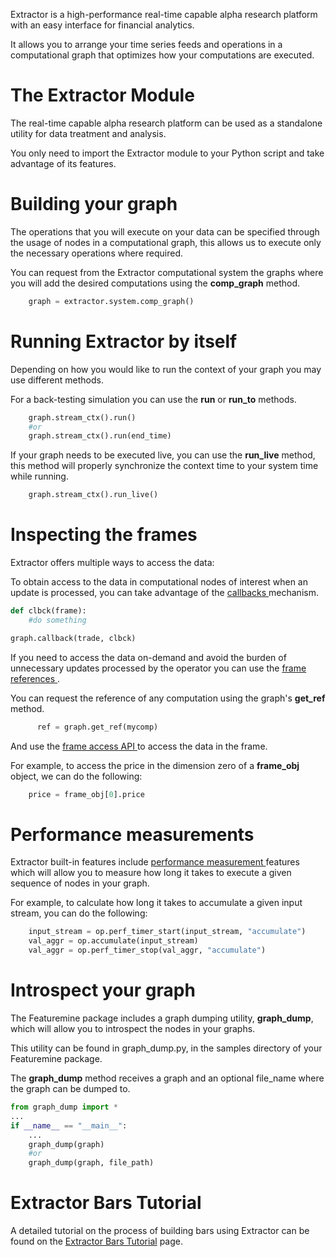   
Extractor is a high-performance real-time capable alpha research
platform with an easy interface for financial analytics.

It allows you to arrange your time series feeds and operations in a
computational graph that optimizes how your computations are executed.

# The Extractor Module

  
The real-time capable alpha research platform can be used as a
standalone utility for data treatment and analysis.

You only need to import the Extractor module to your Python script and
take advantage of its features.

# Building your graph

  
The operations that you will execute on your data can be specified
through the usage of nodes in a computational graph, this allows us to
execute only the necessary operations where required.

You can request from the Extractor computational system the graphs where
you will add the desired computations using the **comp_graph** method.

``` python
    graph = extractor.system.comp_graph()
```

# Running Extractor by itself

  
Depending on how you would like to run the context of your graph you may
use different methods.

For a back-testing simulation you can use the **run** or **run_to**
methods.

``` python
    graph.stream_ctx().run()
    #or
    graph.stream_ctx().run(end_time)
```

  
If your graph needs to be executed live, you can use the **run_live**
method, this method will properly synchronize the context time to your
system time while running.

``` python
    graph.stream_ctx().run_live()
```

# Inspecting the frames

  
Extractor offers multiple ways to access the data:

To obtain access to the data in computational nodes of interest when an
update is processed, you can take advantage of the [ callbacks
](Featuremine_Reference#Callbacks "wikilink") mechanism.

``` python
def clbck(frame):
    #do something

graph.callback(trade, clbck)
```

  
If you need to access the data on-demand and avoid the burden of
unnecessary updates processed by the operator you can use the [ frame
references ](Featuremine_Reference#Frame_references "wikilink").

You can request the reference of any computation using the graph's
**get_ref** method.

``` python
      ref = graph.get_ref(mycomp)
```

  
And use the [ frame access API
](Featuremine_Reference#Access "wikilink") to access the data in the
frame.

For example, to access the price in the dimension zero of a
**frame_obj** object, we can do the following:

``` python
    price = frame_obj[0].price
```

# Performance measurements

  
Extractor built-in features include [ performance measurement
](Featuremine_Reference#Performance_measurement_features "wikilink")
features which will allow you to measure how long it takes to execute a
given sequence of nodes in your graph.

For example, to calculate how long it takes to accumulate a given input
stream, you can do the following:

``` python
    input_stream = op.perf_timer_start(input_stream, "accumulate")
    val_aggr = op.accumulate(input_stream)
    val_aggr = op.perf_timer_stop(val_aggr, "accumulate")
```

# Introspect your graph

  
The Featuremine package includes a graph dumping utility,
**graph_dump**, which will allow you to introspect the nodes in your
graphs.

This utility can be found in graph_dump.py, in the samples directory of
your Featuremine package.

The **graph_dump** method receives a graph and an optional file_name
where the graph can be dumped to.

``` python
from graph_dump import *
...
if __name__ == "__main__":
    ...
    graph_dump(graph)
    #or
    graph_dump(graph, file_path)
```

# Extractor Bars Tutorial

  
A detailed tutorial on the process of building bars using Extractor can
be found on the [Extractor Bars
Tutorial](Extractor_Bars_Tutorial "wikilink") page.
